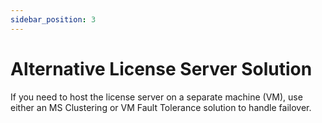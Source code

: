 ```yaml
---
sidebar_position: 3
---
```


# Alternative License Server Solution

If you need to host the license server on a separate machine (VM), use either an MS Clustering or VM Fault Tolerance solution to handle failover.